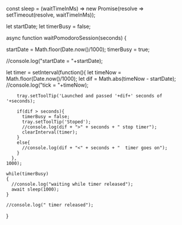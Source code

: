const sleep = (waitTimeInMs) => new Promise(resolve => setTimeout(resolve, waitTimeInMs));


let startDate;
let timerBusy = false;

async function waitPomodoroSession(seconds)
{
  
  startDate = Math.floor(Date.now()/1000);
  timerBusy = true;
  
  //console.log("startDate = "+startDate);
  
  let timer = setInterval(function(){ 
        let timeNow = Math.floor(Date.now()/1000);
        let dif = Math.abs(timeNow - startDate);
        //console.log("tick  = "+timeNow);
        
        tray.setToolTip('Launched and passed '+dif+' seconds of '+seconds);

        if(dif > seconds){
          timerBusy = false;
          tray.setToolTip('Stoped');
          //console.log(dif + ">" + seconds + " stop timer");
          clearInterval(timer);
        }   
        else{
          //console.log(dif + "<" + seconds + "  timer goes on");
        }    
      }, 
    1000);

    while(timerBusy)  
    {
      //console.log("waiting while timer released");
      await sleep(1000);
    }

    //console.log(" timer released");
  
}
